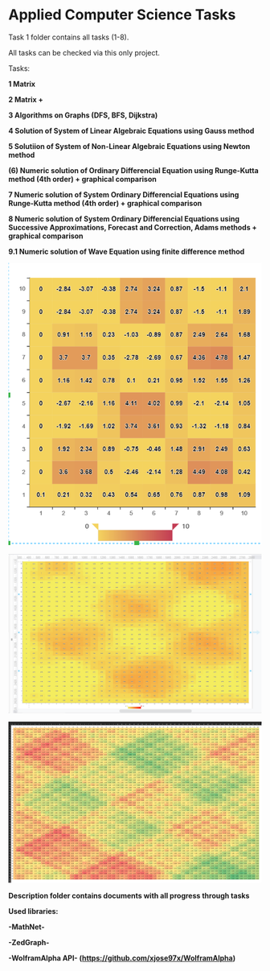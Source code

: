 # Applied Computer Science Tasks
Task 1 folder contains all tasks (1-8).

All tasks can be checked via this only project.

Tasks:

  <b>1 Matrix<b>
	
  <b>2 Matrix +<b>
	
  <b>3 Algorithms on Graphs (DFS, BFS, Dijkstra)<b>
	
  <b>4 Solution of System of Linear Algebraic Equations using Gauss method<b>
	
  <b>5 Solutiion of System of Non-Linear Algebraic Equations using Newton method<b>
	
  <b>(6) Numeric solution of Ordinary Differencial Equation using Runge-Kutta method (4th order) + graphical comparison<b> 
 
  <b>7  Numeric solution of System Ordinary Differencial Equations using Runge-Kutta method (4th order) + graphical comparison<b>
	
  <b>8  Numeric solution of System Ordinary Differencial Equations using Successive Approximations, Forecast and Correction, Adams methods + graphical comparison<b>
	
  <b>9.1 Numeric solution of Wave Equation using finite difference method<b>
	
![Solution1](https://github.com/Kaizer22/AppliedComputerScienceTasks/blob/master/98.PNG)

![Solution2](https://github.com/Kaizer22/AppliedComputerScienceTasks/blob/master/99.PNG)

![Solution3](https://github.com/Kaizer22/AppliedComputerScienceTasks/blob/master/112.PNG)

Description folder contains documents with all progress through tasks

Used libraries:

-MathNet-

-ZedGraph-

-WolframAlpha API- (https://github.com/xjose97x/WolframAlpha)
